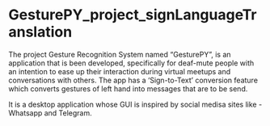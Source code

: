 # GesturePY_project_signLanguageTranslation

The project Gesture Recognition System named “GesturePY”, is an application
that is been developed, specifically for deaf-mute people with an intention to 
ease up their interaction during virtual meetups and conversations with others.
The app has a ‘Sign-to-Text’ conversion feature which converts gestures of left 
hand into messages that are to be send.

It is a desktop application whose GUI is inspired by social medisa sites like - Whatsapp and Telegram.
